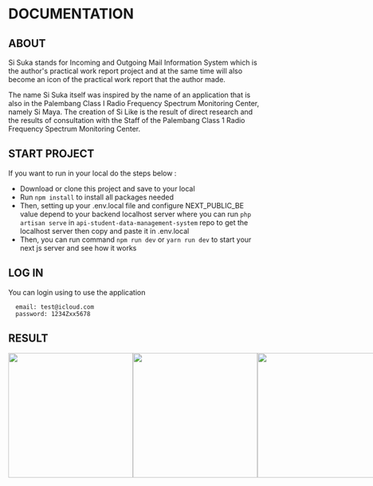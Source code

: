 # DOCUMENTATION

## ABOUT
Si Suka stands for Incoming and Outgoing Mail Information System which is the author's practical work report project and at the same time will also become an icon of the practical work report that the author made.

The name Si Suka itself was inspired by the name of an application that is also in the Palembang Class I Radio Frequency Spectrum Monitoring Center, namely Si Maya. The creation of Si Like is the result of direct research and the results of consultation with the Staff of the Palembang Class 1 Radio Frequency Spectrum Monitoring Center.

## START PROJECT

If you want to run in your local do the steps below :
- Download or clone this project and save to your local 
- Run `npm install` to install all packages needed
- Then, setting up your .env.local file and configure NEXT_PUBLIC_BE value depend to your backend localhost server where you can run `php artisan serve` in `api-student-data-management-system` repo to get the localhost server then copy and paste it in .env.local
- Then, you can run command `npm run dev` or `yarn run dev` to start your next js server and see how it works

## LOG IN
You can login using to use the application
```
  email: test@icloud.com
  password: 1234Zxx5678
```

## RESULT

<div style="display: flex">
<img src="https://postimg.cc/YjhgnVPm" style="height: 250px" />
<img src="https://postimg.cc/WD5FS66n" style="height: 250px" />
<img src="https://postimg.cc/87V6CCzh" style="height: 250px" />
<img src="https://postimg.cc/ykRRBRs1" style="height: 250px" />
<img src="https://postimg.cc/ygWJGgLz" style="height: 250px" />
<img src="https://postimg.cc/c623Vhqk" style="height: 250px" />
<img src="https://postimg.cc/yJ13Fr9x" style="height: 250px" />
</div>

